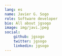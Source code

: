```yaml
---
lang: es
name: Javier G. Sogo
role: Software developer
bio: All about jgsogo
image: img/javi.jpeg
social:
    github: jgsogo
    twitter: jgsogo
    linkedin: jgsogo
---
```

